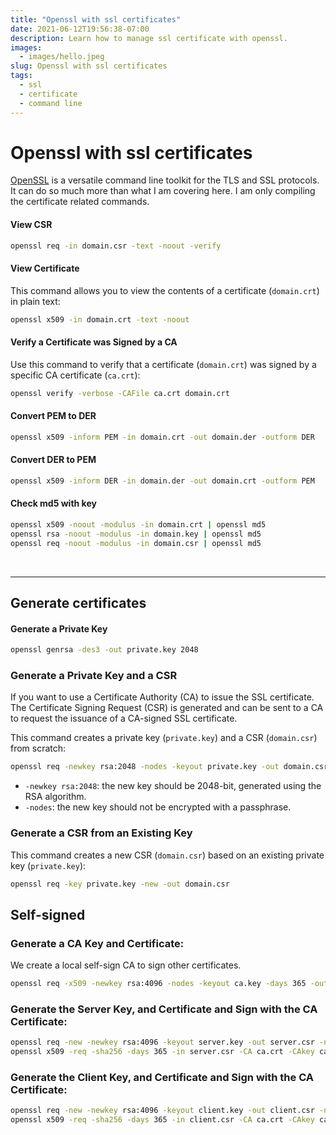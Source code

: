 ```yaml
---
title: "Openssl with ssl certificates"
date: 2021-06-12T19:56:38-07:00
description: Learn how to manage ssl certificate with openssl.
images:
  - images/hello.jpeg
slug: Openssl with ssl certificates
tags:
  - ssl
  - certificate
  - command line
---
```


# Openssl with ssl certificates

[OpenSSL](https://www.openssl.org/) is a versatile command line toolkit for the TLS and SSL protocols. It can do so much more than what I am covering here. I am only compiling the certificate related commands.

#### View CSR
```bash
openssl req -in domain.csr -text -noout -verify
```
#### View Certificate
This command allows you to view the contents of a certificate (`domain.crt`) in plain text:
```bash
openssl x509 -in domain.crt -text -noout
```
#### Verify a Certificate was Signed by a CA
Use this command to verify that a certificate (`domain.crt`) was signed by a specific CA certificate (`ca.crt`):
```bash
openssl verify -verbose -CAFile ca.crt domain.crt
```

#### Convert PEM to DER
```bash
openssl x509 -inform PEM -in domain.crt -out domain.der -outform DER
```

#### Convert DER to PEM
```bash
openssl x509 -inform DER -in domain.der -out domain.crt -outform PEM
```

#### Check md5 with key
```bash
openssl x509 -noout -modulus -in domain.crt | openssl md5
openssl rsa -noout -modulus -in domain.key | openssl md5
openssl req -noout -modulus -in domain.csr | openssl md5
```

&nbsp;

---

## Generate certificates

#### Generate a Private Key

```bash
openssl genrsa -des3 -out private.key 2048
```

### Generate a Private Key and a CSR
If you want to use a Certificate Authority (CA) to issue the SSL certificate. The Certificate Signing Request (CSR) is generated and can be sent to a CA to request the issuance of a CA-signed SSL certificate.

This command creates a private key (`private.key`) and a CSR (`domain.csr`) from scratch:
```bash
openssl req -newkey rsa:2048 -nodes -keyout private.key -out domain.csr
```
* `-newkey rsa:2048`: the new key should be 2048-bit, generated using the RSA algorithm.
* `-nodes`: the new key should not be encrypted with a passphrase.

### Generate a CSR from an Existing Key

This command creates a new CSR (`domain.csr`) based on an existing private key (`private.key`):
```bash
openssl req -key private.key -new -out domain.csr
```

## Self-signed

### Generate a CA Key and Certificate:

We create a local self-sign CA to sign other certificates.
```bash
openssl req -x509 -newkey rsa:4096 -nodes -keyout ca.key -days 365 -out ca.crt
```

### Generate the Server Key, and Certificate and Sign with the CA Certificate:

```bash
openssl req -new -newkey rsa:4096 -keyout server.key -out server.csr -nodes -subj '/CN=mydomain.com'
openssl x509 -req -sha256 -days 365 -in server.csr -CA ca.crt -CAkey ca.key -set_serial 01 -out server.crt
```

### Generate the Client Key, and Certificate and Sign with the CA Certificate:
```bash
openssl req -new -newkey rsa:4096 -keyout client.key -out client.csr -nodes -subj '/CN=My Client'
openssl x509 -req -sha256 -days 365 -in client.csr -CA ca.crt -CAkey ca.key -set_serial 02 -out client.crt
```
